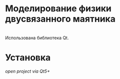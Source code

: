 # Моделирование физики двусвязанного маятника
<br />
Использована библиотека Qt.

# Установка
<i>open project via Qt5+</i>
